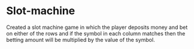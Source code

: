 # Slot-machine
Created a slot machine game in which the player deposits money and bet on either of the rows and if the symbol in each column matches then the betting amount will be multiplied by the value of the symbol.
